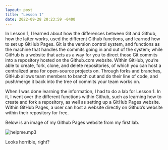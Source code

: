 ```yaml
---
layout: post
title: "Lesson 1"
date: 2022-09-28 20:23:59 -0400
---
```


In Lesson 1, I learned about how the differences between Git and Github, how the latter works, used the different Github functions, and learned how to set up GitHub Pages. Git is the version control system, and functions as the machine that handles the commits going in and out of the system; while GitHub is a website that acts as a way for you to direct those Git commits into a repository hosted on the Github.com website. Within GitHub, you’re able to create, fork, clone, and delete repositories, of which you can host a centralized area for open-source projects on. Through forks and branches, GitHub allows team members to branch out and do their line of code, and push/merge it back into the tree of commits your team works on.

When I was done learning the information, I had to do a lab for Lesson 1. In it, I went over the different functions within Github, such as learning how to create and fork a repository, as well as setting up a GitHub Pages website. Within GitHub Pages, a user can host a website directly on Github’s website within their repository for free. 

Below is an image of my Github Pages website from my first lab.

![helpme.mp3](../_site/Screenshot1.png)

Looks horrible, right?